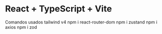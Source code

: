 # React + TypeScript + Vite
Comandos usados
tailwind v4
npm i react-router-dom
npm i zustand
npm i axios
npm i zod
